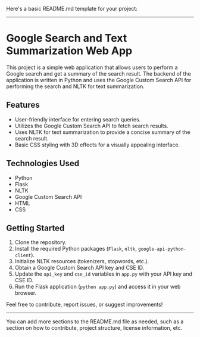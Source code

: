 Here's a basic README.md template for your project:

---

# Google Search and Text Summarization Web App

This project is a simple web application that allows users to perform a Google search and get a summary of the search result. The backend of the application is written in Python and uses the Google Custom Search API for performing the search and NLTK for text summarization.

## Features
- User-friendly interface for entering search queries.
- Utilizes the Google Custom Search API to fetch search results.
- Uses NLTK for text summarization to provide a concise summary of the search result.
- Basic CSS styling with 3D effects for a visually appealing interface.

## Technologies Used
- Python
- Flask
- NLTK
- Google Custom Search API
- HTML
- CSS

## Getting Started
1. Clone the repository.
2. Install the required Python packages (`Flask`, `nltk`, `google-api-python-client`).
3. Initialize NLTK resources (tokenizers, stopwords, etc.).
4. Obtain a Google Custom Search API key and CSE ID.
5. Update the `api_key` and `cse_id` variables in `app.py` with your API key and CSE ID.
6. Run the Flask application (`python app.py`) and access it in your web browser.

Feel free to contribute, report issues, or suggest improvements!

---

You can add more sections to the README.md file as needed, such as a section on how to contribute, project structure, license information, etc.
